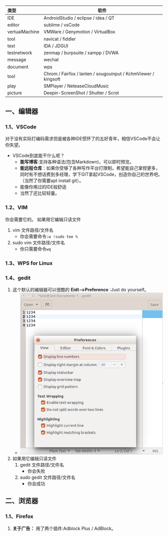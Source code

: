 |	    类型     |软件                                                           |
|	    :--     |----------------------------                                   |
|	     IDE    |AndroidStudio / eclipse / idea / QT                            |
|	  editor    |sublime / vsCode                                               |
| vertualMachine|VMWare / Genymotion / VirtualBox                               |
|	    tool    |navicat / fiddler                                              |
|	    test    |IDA / JDGUI                                                    |
|    testnetwork|zenmap / burpsuite / xampp / DVWA                              |
|	 message    |wechat                                                         |
|	document    |wps                                                            |
|	    tool    |Chrom / Fairfox / lanten / sougouinput / KchmViewer / kingsoft |
|	    play    |SMPlayer / NeteaseCloudMusic                                   |
|	    picture |Deepin-ScreenShot / Shutter / Scrot                            |
## 一、编辑器
### 1.1、VSCode
对于没有实际打编码需求但是被各种IDE惯怀了的五好青年，相信VSCode不会让你失望。  
- VSCode到底能干什么呢？  
    - __能写博客__:支持各种语法(包含Markdown)，可以即时预览。
    - __能远程仓库__：如果你受够了各种写作平台打限制，希望能自己掌控更多，同时有不想话费到多经理，学下GIT拿起VSCode，创造你自己的世界吧。（当然了你需要apt install git）。
    - 能像你用过的IDE般舒适
    - 当然了还比较轻量。
### 1.2、VIM
你会需要它的。
如果用它编辑只读文件
1. vim 文件路径/文件名
    - 你会需要命令`:w !sudo tee %`
2. sudo vim 文件路径/文件名
    - 你只需要命令`wq`
### 1.3、WPS for Linux

### 1.4、gedit
1. 这个默认的编辑器可以很酷的 __Eidt-->Preference__ :Just do yourself。
    - ![gedit也可以很酷](Image/gedit_cool.png)
2. 如果用它编辑只读文件
    1. gedit 文件路径/文件名
        - 你会失败
    2. sudo gedit 文件路径/文件名
        - 你会成功

## 二、浏览器
### 1.1、Firefox
1. __关于广告：__ 用了两个插件:Adblock Plus / AdBlock。



 